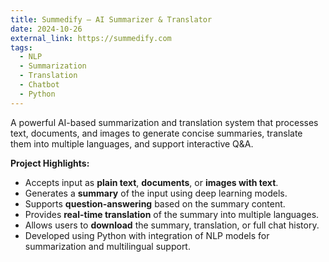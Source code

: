 ```yaml
---
title: Summedify – AI Summarizer & Translator
date: 2024-10-26
external_link: https://summedify.com
tags:
  - NLP
  - Summarization
  - Translation
  - Chatbot
  - Python
---
```


A powerful AI-based summarization and translation system that processes text, documents, and images to generate concise summaries, translate them into multiple languages, and support interactive Q&A.

<!--more-->

**Project Highlights:**
- Accepts input as **plain text**, **documents**, or **images with text**.
- Generates a **summary** of the input using deep learning models.
- Supports **question-answering** based on the summary content.
- Provides **real-time translation** of the summary into multiple languages.
- Allows users to **download** the summary, translation, or full chat history.
- Developed using Python with integration of NLP models for summarization and multilingual support.
